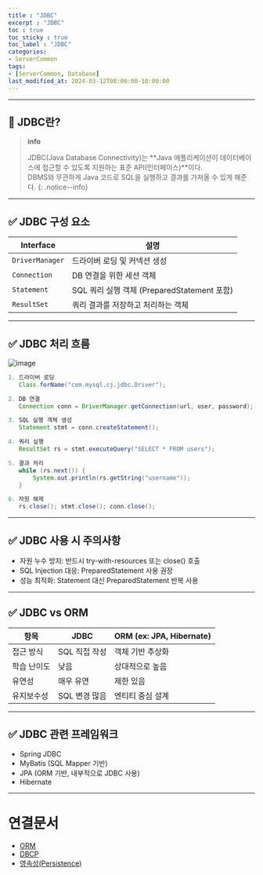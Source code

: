 ```yaml
---
title : "JDBC"
excerpt : "JDBC"
toc : true
toc_sticky : true
toc_label : "JDBC"
categories:
- ServerCommon
tags:
- [ServerCommon, Database]
last_modified_at: 2024-03-12T08:00:00-10:00:00
---
```

  
---
  
## 📌 JDBC란?

> **info**
>
> JDBC(Java Database Connectivity)는 **Java 애플리케이션이 데이터베이스에 접근할 수 있도록 지원하는 표준 API(인터페이스)**이다.  
> DBMS와 무관하게 Java 코드로 SQL을 실행하고 결과를 가져올 수 있게 해준다. 
{: .notice--info}  

---
  
## ✅ JDBC 구성 요소

| Interface  | 설명 |
|------------|------|
| `DriverManager` | 드라이버 로딩 및 커넥션 생성 |
| `Connection`    | DB 연결을 위한 세션 객체 |
| `Statement`     | SQL 쿼리 실행 객체 (PreparedStatement 포함) |
| `ResultSet`     | 쿼리 결과를 저장하고 처리하는 객체 |

---
  
## ✅ JDBC 처리 흐름
  
![image](../../assets/images/JDBCWorkflow.png)
  
```java
1. 드라이버 로딩
   Class.forName("com.mysql.cj.jdbc.Driver");

2. DB 연결
   Connection conn = DriverManager.getConnection(url, user, password);

3. SQL 실행 객체 생성
   Statement stmt = conn.createStatement();

4. 쿼리 실행
   ResultSet rs = stmt.executeQuery("SELECT * FROM users");

5. 결과 처리
   while (rs.next()) {
       System.out.println(rs.getString("username"));
   }

6. 자원 해제
   rs.close(); stmt.close(); conn.close();
```

---
  
## ✅ JDBC 사용 시 주의사항

- 자원 누수 방지: 반드시 try-with-resources 또는 close() 호출
- SQL Injection 대응: PreparedStatement 사용 권장
- 성능 최적화: Statement 대신 PreparedStatement 반복 사용

---
  
## ✅ JDBC vs ORM

| 항목 | JDBC | ORM (ex: JPA, Hibernate) |
|------|------|---------------------------|
| 접근 방식 | SQL 직접 작성 | 객체 기반 추상화 |
| 학습 난이도 | 낮음 | 상대적으로 높음 |
| 유연성 | 매우 유연 | 제한 있음 |
| 유지보수성 | SQL 변경 많음 | 엔티티 중심 설계 |

---
  
## ✅ JDBC 관련 프레임워크

- Spring JDBC
- MyBatis (SQL Mapper 기반)
- JPA (ORM 기반, 내부적으로 JDBC 사용)
- Hibernate

---
  
# 연결문서
- [ORM](../../servercommon/servercommon-ORM)
- [DBCP](../../servercommon/servercommon-DBCP)
- [영속성(Persistence)](../../servercommon/servercommon-영속성(Persistence))
